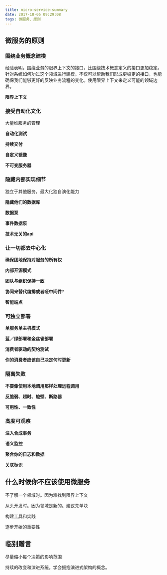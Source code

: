 ```yaml
---
title: micro-service-summary
date: 2017-10-05 09:29:08
tags: 微服务、原则
---
```


## 微服务的原则

### 围绕业务概念建模

经验表明，围绕业务的限界上下文的接口，比围绕技术概念定义的接口更加稳定。针对系统如何功过这个领域进行建模，不仅可以帮助我们形成更稳定的接口，也能确保我们能够更好的反映业务流程的变化。使用限界上下文来定义可能的领域边界。

**限界上下文**

### 接受自动化文化

大量维服务的管理

**自动化测试**

**持续交付**

**自定义镜像**

**不可变服务器**

### 隐藏内部实现细节

独立于其他服务，最大化独自演化能力

**隐藏他们的数据库**

**数据泵**

**事件数据泵**

**技术无关的api**

### 让一切都去中心化

**确保团地保持对服务的所有权**

**内部开源模式**

**团队与组织保持一致**

**协同来替代编排或者哑中间件**?

**智能端点**

### 可独立部署

**单服务单主机模式**

**蓝／绿部署和金丝雀部署**

**消费者驱动的契约测试**

**你的消费者应该自己决定何时更新**

### 隔离失败

**不要像使用本地调用那样处理远程调用**

**反脆弱、超时、舱壁、断路器**

**可用性、一致性**

### 高度可观察

**注入合成事务**

**语义监控**

**聚合你的日志和数据**

**关联标识**





## 什么时候你不应该使用微服务

不了解一个领域时。因为难找到限界上下文

从头开发时。因为领域是新的。建议先单块

构建工具和实践

逐步开始的重要性





## 临别赠言

尽量缩小每个决策的影响范围

持续的改变和演进系统。学会拥抱演进式架构的概念。